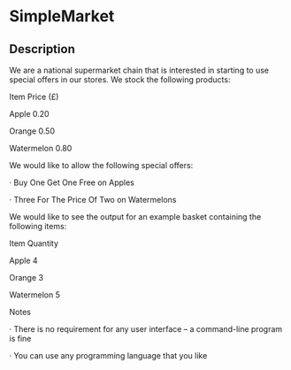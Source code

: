 # SimpleMarket

## Description

We are a national supermarket chain that is interested in starting to use special offers in our stores. We stock the following products:

Item Price (£)

Apple 0.20

Orange 0.50

Watermelon 0.80

We would like to allow the following special offers:

· Buy One Get One Free on Apples

· Three For The Price Of Two on Watermelons

We would like to see the output for an example basket containing the following items:

Item Quantity

Apple 4

Orange 3

Watermelon 5

Notes

· There is no requirement for any user interface – a command-line program is fine

· You can use any programming language that you like
